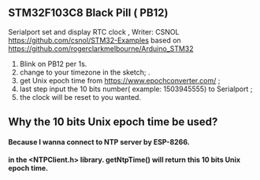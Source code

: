 

## STM32F103C8 Black Pill ( PB12) 

Serialport set and display RTC clock , Writer: CSNOL  https://github.com/csnol/STM32-Examples
based on https://github.com/rogerclarkmelbourne/Arduino_STM32

1. Blink on PB12 per 1s. 
2. change to your timezone in the sketch; . 
3. get Unix epoch time from https://www.epochconverter.com/ ; 
4. last step input the 10 bits number( example: 1503945555) to Serialport ;
5. the clock will be reset to you wanted.

##  Why the 10 bits Unix epoch time be used?
#### Because I wanna connect to NTP server by ESP-8266. 
#### in the <NTPClient.h> library. getNtpTime() will return this 10 bits Unix epoch time.
